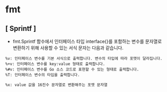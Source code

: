 # fmt

## [ Sprintf ]

 - fmt.Sprintf 함수에서 인터페이스 타입 interface{}를 포함하는 변수를 문자열로 변환하기 위해 사용할 수 있는 서식 문자는 다음과 같습니다.

```
%v: 인터페이스 변수를 기본 서식으로 출력합니다. 변수의 타입에 따라 포맷이 달라집니다.
%+v: 인터페이스 변수를 key:value 형태로 출력합니다.
%#v: 인터페이스 변수를 Go 소스 코드로 표현할 수 있는 형태로 출력합니다.
%T: 인터페이스 변수의 타입을 출력합니다.

%x: value 값을 16진수 문자열로 변환해주는 포맷 문자열
```